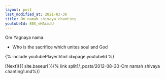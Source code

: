 ```yaml
---
layout: post
last_modified_at: 2021-03-30
title: Om namah shivaya chanting
youtubeId: 80X_eHAcmaU
---
```

 
 
Om Yagnaya nama 
 
 -  Who is the sacrifice which unites soul and God 
 
  
 
  
 
 
 
 
 
 


{% include youtubePlayer.html id=page.youtubeId %}
 
[Next]({{ site.baseurl }}{% link  split1/_posts/2012-08-30-Om namah shivaya chanting1.md%})
 
